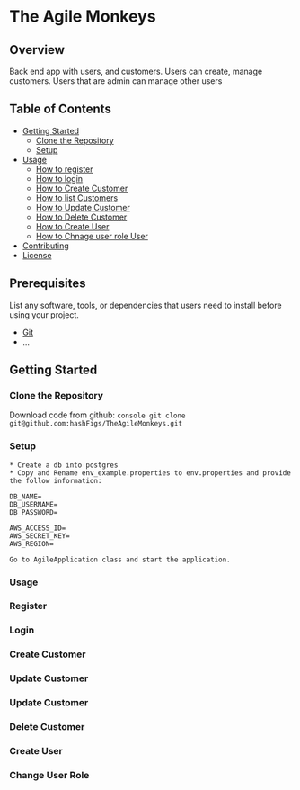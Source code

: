 # The Agile Monkeys

## Overview

Back end app with users, and customers. Users can create, manage customers. Users that are admin can manage other users
## Table of Contents

- [Getting Started](#getting-started)
  - [Clone the Repository](#clone-the-repository)
  - [Setup](#setup)
- [Usage](#usage)
  - [How to register](#register)
  - [How to login](#login)
  - [How to Create Customer](#create-customer)
  - [How to list Customers](#update-customer)
  - [How to Update Customer](#update-customer)
  - [How to Delete Customer](#delete-customer)
  - [How to Create User](#create-user)
  - [How to Chnage user role User](#change-user-role)
- [Contributing](#contributing)
- [License](#license)

## Prerequisites

List any software, tools, or dependencies that users need to install before using your project.

- [Git](https://git-scm.com/)
- ...

## Getting Started

### Clone the Repository

   Download code from github:
    ```console
      git clone git@github.com:hashFigs/TheAgileMonkeys.git
    ```

### Setup    

    * Create a db into postgres
    * Copy and Rename env_example.properties to env.properties and provide the follow information:

    DB_NAME=
    DB_USERNAME=
    DB_PASSWORD=
    
    AWS_ACCESS_ID=
    AWS_SECRET_KEY=
    AWS_REGION=
    
    Go to AgileApplication class and start the application. 


### Usage   

### Register
### Login
### Create Customer
### Update Customer
### Update Customer
### Delete Customer
### Create User
### Change User Role
